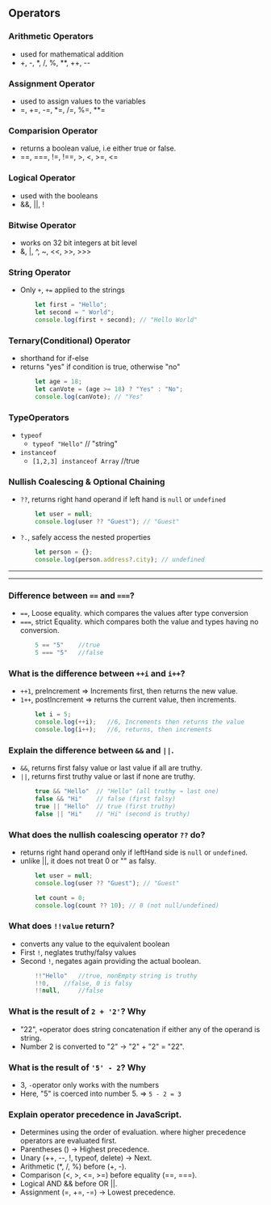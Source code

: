 ## Operators
### Arithmetic Operators
- used for mathematical addition
- +, -, *, /, %, **, ++, --
### Assignment Operator
- used to assign values to the variables
- =, +=, -=, *=, /=, %=, **=
### Comparision Operator
- returns a boolean value, i.e either true or false.
- ==, ===, !=, !==, >, <, >=, <=
### Logical Operator
- used with the booleans
- &&, ||, !
### Bitwise Operator
- works on 32 bit integers at bit level
- &, |, ^, ~, <<, >>, >>>
### String Operator
- Only `+`, `+=` applied to the strings
    ```js
        let first = "Hello";
        let second = " World";
        console.log(first + second); // "Hello World"
    ```
### Ternary(Conditional) Operator
- shorthand for if-else
- returns "yes" if condition is true, otherwise "no"
    ```js
        let age = 18;
        let canVote = (age >= 18) ? "Yes" : "No";
        console.log(canVote); // "Yes"
    ```
### TypeOperators
- `typeof`
  - `typeof "Hello"`    // "string"
- `instanceof`
  - `[1,2,3] instanceof Array`   //true
### Nullish Coalescing & Optional Chaining
- `??`, returns right hand operand if left hand is `null` or `undefined`
    ```js
        let user = null;
        console.log(user ?? "Guest"); // "Guest"
    ```
- `?.`, safely access the nested properties
    ```js
        let person = {};
        console.log(person.address?.city); // undefined
    ```

<hr><hr>

### Difference between `==` and `===`?
  - `==`, Loose equality. which compares the values after type conversion
  - `===`, strict Equality. which compares both the value and types having no conversion.
    ```js
        5 == "5"    //true
        5 === "5"   //false
    ```
### What is the difference between `++i` and `i++`?
  - `++1`, preIncrement => Increments first, then returns the new value.
  - `1++`, postIncrement => returns the current value, then increments.
    ```js
        let i = 5;
        console.log(++i);   //6, Increments then returns the value
        console.log(i++);   //6, returns, then increments
    ```
### Explain the difference between `&&` and `||`.
  - `&&`, returns first falsy value or last value if all are truthy.
  - `||`, returns first truthy value or last if none are truthy.
    ```js
        true && "Hello"  // "Hello" (all truthy → last one)
        false && "Hi"    // false (first falsy)
        true || "Hello"  // true (first truthy)
        false || "Hi"    // "Hi" (second is truthy)
    ```
### What does the nullish coalescing operator `??` do?
  - returns right hand operand only if leftHand side is `null` or `undefined`.
  - unlike ||, it does not treat 0 or "" as falsy.
    ```js
        let user = null;
        console.log(user ?? "Guest"); // "Guest"

        let count = 0;
        console.log(count ?? 10); // 0 (not null/undefined)
    ```
### What does `!!value` return?
  - converts any value to the equivalent boolean
  - First `!`, neglates truthy/falsy values
  - Second `!`, negates again providing the actual boolean.
    ```js
        !!"Hello"   //true, nonEmpty string is truthy
        !!0,    //false, 0 is falsy
        !!null,     //false
    ```
### What is the result of `2 + '2'`? Why
  - "22", `+`operator does string concatenation if either any of the operand is string.
  - Number 2 is converted to "2" → "2" + "2" = "22".
### What is the result of `'5' - 2`? Why
  - 3, `-`operator only works with the numbers
  - Here, "5" is coerced into number 5. => `5 - 2 = 3`
### Explain operator precedence in JavaScript.
  - Determines using the order of evaluation. where higher precedence operators are evaluated first.
  - Parentheses () → Highest precedence.
  - Unary (++, --, !, typeof, delete) → Next.
  - Arithmetic (*, /, %) before (+, -).
  - Comparison (<, >, <=, >=) before equality (==, ===).
  - Logical AND && before OR ||.
  - Assignment (=, +=, -=) → Lowest precedence.
